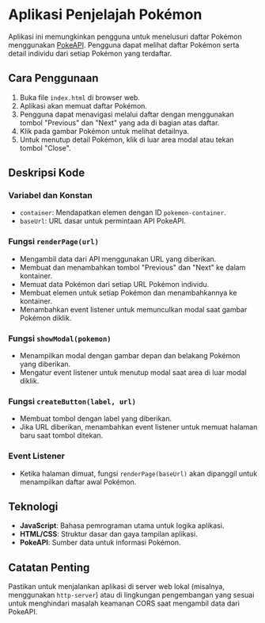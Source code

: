 # Aplikasi Penjelajah Pokémon

Aplikasi ini memungkinkan pengguna untuk menelusuri daftar Pokémon menggunakan [PokeAPI](https://pokeapi.co/). Pengguna dapat melihat daftar Pokémon serta detail individu dari setiap Pokémon yang terdaftar.

## Cara Penggunaan

1. Buka file `index.html` di browser web.
2. Aplikasi akan memuat daftar Pokémon.
3. Pengguna dapat menavigasi melalui daftar dengan menggunakan tombol "Previous" dan "Next" yang ada di bagian atas daftar.
4. Klik pada gambar Pokémon untuk melihat detailnya.
5. Untuk menutup detail Pokémon, klik di luar area modal atau tekan tombol "Close".

## Deskripsi Kode

### Variabel dan Konstan

- `container`: Mendapatkan elemen dengan ID `pokemon-container`.
- `baseUrl`: URL dasar untuk permintaan API PokeAPI.

### Fungsi `renderPage(url)`

- Mengambil data dari API menggunakan URL yang diberikan.
- Membuat dan menambahkan tombol "Previous" dan "Next" ke dalam kontainer.
- Memuat data Pokémon dari setiap URL Pokémon individu.
- Membuat elemen untuk setiap Pokémon dan menambahkannya ke kontainer.
- Menambahkan event listener untuk memunculkan modal saat gambar Pokémon diklik.

### Fungsi `showModal(pokemon)`

- Menampilkan modal dengan gambar depan dan belakang Pokémon yang diberikan.
- Mengatur event listener untuk menutup modal saat area di luar modal diklik.

### Fungsi `createButton(label, url)`

- Membuat tombol dengan label yang diberikan.
- Jika URL diberikan, menambahkan event listener untuk memuat halaman baru saat tombol ditekan.

### Event Listener

- Ketika halaman dimuat, fungsi `renderPage(baseUrl)` akan dipanggil untuk menampilkan daftar awal Pokémon.

## Teknologi

- **JavaScript**: Bahasa pemrograman utama untuk logika aplikasi.
- **HTML/CSS**: Struktur dasar dan gaya tampilan aplikasi.
- **PokeAPI**: Sumber data untuk informasi Pokémon.

## Catatan Penting

Pastikan untuk menjalankan aplikasi di server web lokal (misalnya, menggunakan `http-server`) atau di lingkungan pengembangan yang sesuai untuk menghindari masalah keamanan CORS saat mengambil data dari PokeAPI.
